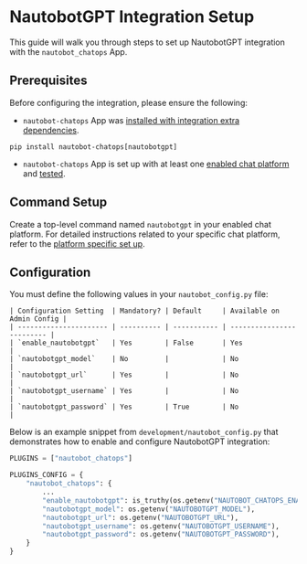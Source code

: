 # NautobotGPT Integration Setup

This guide will walk you through steps to set up NautobotGPT integration with the `nautobot_chatops` App.

## Prerequisites

Before configuring the integration, please ensure the following:

- `nautobot-chatops` App was [installed with integration extra dependencies](../install.md#installation-guide).

```shell
pip install nautobot-chatops[nautobotgpt]
```

- `nautobot-chatops` App is set up with at least one [enabled chat platform](../install.md#chat-platforms-configuration) and [tested](./../install.md#test-your-chatbot).

## Command Setup

Create a top-level command named `nautobotgpt` in your enabled chat platform. For detailed instructions related to your specific chat platform, refer to the [platform specific set up](../install.md#chat-platforms-configuration).

## Configuration

You must define the following values in your `nautobot_config.py` file:

```
| Configuration Setting  | Mandatory? | Default     | Available on Admin Config |
| ---------------------- | ---------- | ----------- | ------------------------- |
| `enable_nautobotgpt`   | Yes        | False       | Yes                       |
| `nautobotgpt_model`    | No         |             | No                        |
| `nautobotgpt_url`      | Yes        |             | No                        |
| `nautobotgpt_username` | Yes        |             | No                        |
| `nautobotgpt_password` | Yes        | True        | No                        |
```

Below is an example snippet from `development/nautobot_config.py` that demonstrates how to enable and configure NautobotGPT integration:

```python
PLUGINS = ["nautobot_chatops"]

PLUGINS_CONFIG = {
    "nautobot_chatops": {
        ...
        "enable_nautobotgpt": is_truthy(os.getenv("NAUTOBOT_CHATOPS_ENABLE_NAUTOBOTGPT", True)),
        "nautobotgpt_model": os.getenv("NAUTOBOTGPT_MODEL"),
        "nautobotgpt_url": os.getenv("NAUTOBOTGPT_URL"),
        "nautobotgpt_username": os.getenv("NAUTOBOTGPT_USERNAME"),
        "nautobotgpt_password": os.getenv("NAUTOBOTGPT_PASSWORD"),
    }
}
```
